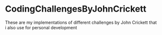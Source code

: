 # CodingChallengesByJohnCrickett
These are my implementations of different challenges by John Crickett that i also use for personal development
